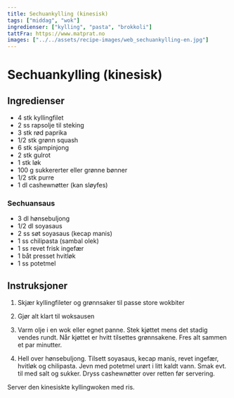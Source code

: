 ```yaml
---
title: Sechuankylling (kinesisk)
tags: ["middag", "wok"]
ingredienser: ["kylling", "pasta", "brokkoli"]
tattFra: https://www.matprat.no
images: ["../../assets/recipe-images/web_sechuankylling-en.jpg"]
---
```


# Sechuankylling (kinesisk)

## Ingredienser

- 4 stk kyllingfilet
- 2 ss rapsolje til steking
- 3 stk rød paprika
- 1/2 stk grønn squash
- 6 stk sjampinjong
- 2 stk gulrot
- 1 stk løk
- 100 g sukkererter eller grønne bønner
- 1/2 stk purre
- 1 dl cashewnøtter (kan sløyfes)

### Sechuansaus

- 3 dl hønsebuljong
- 1/2 dl soyasaus
- 2 ss søt soyasaus (kecap manis)
- 1 ss chilipasta (sambal olek)
- 1 ss revet frisk ingefær
- 1 båt presset hvitløk
- 1 ss potetmel

## Instruksjoner

1. Skjær kyllingfileter og grønnsaker til passe store wokbiter

2. Gjør alt klart til woksausen

3. Varm olje i en wok eller egnet panne. Stek kjøttet mens det stadig vendes rundt. Når kjøttet er hvitt tilsettes grønnsakene. Fres alt sammen et par minutter.

4. Hell over hønsebuljong. Tilsett soyasaus, kecap manis, revet ingefær, hvitløk og chilipasta. Jevn med potetmel urørt i litt kaldt vann. Smak evt. til med salt og sukker. Dryss cashewnøtter over retten før servering.

Server den kinesiskte kyllingwoken med ris.
